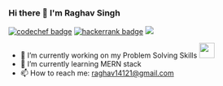 ### Hi there 👋 I'm Raghav Singh

[![codechef badge](https://img.shields.io/badge/raghu_11-30302f?style=flat&logo=codechef)](https://www.codechef.com/users/raghu_11)
[![hackerrank badge](https://img.shields.io/badge/raghu_14-30302f?style=flat&logo=hackerrank)](https://www.hackerrank.com/raghu_14)
[![](https://img.shields.io/badge/LeetCode-raghu_11-gree?logo=leetcode)](https://leetcode.com/raghu_11/)


- 🔭 I’m currently working on my Problem Solving Skills <img src="https://media.giphy.com/media/WUlplcMpOCEmTGBtBW/giphy.gif" width="30">
- 🌱 I’m currently learning MERN stack
- 📫 How to reach me: raghav14121@gmail.com

